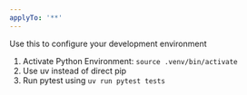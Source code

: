 ```yaml
---
applyTo: '**'
---
```

Use this to configure your development environment
1. Activate Python Environment: `source .venv/bin/activate`
2. Use uv instead of direct pip
3. Run pytest using `uv run pytest tests`
